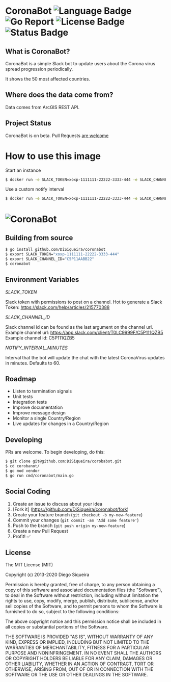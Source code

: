 # CoronaBot ![Language Badge](https://img.shields.io/badge/Language-Go-blue.svg) ![Go Report](https://goreportcard.com/badge/github.com/DiSiqueira/coronabot) ![License Badge](https://img.shields.io/badge/License-MIT-blue.svg) ![Status Badge](https://img.shields.io/badge/Status-Beta-brightgreen.svg)

## What is CoronaBot?
CoronaBot is a simple Slack bot to update users about the Corona virus spread progression periodically.

It shows the 50 most affected countries.


## Where does the data come from?
Data comes from ArcGIS REST API.

## Project Status
CoronaBot is on beta. Pull Requests [are welcome](https://github.com/DiSiqueira/coronabot#social-coding)

# How to use this image
Start an instance 

```bash 
$ docker run -e SLACK_TOKEN=xoxp-1111111-22222-3333-444 -e SLACK_CHANNEL_ID=C5P11AABB22 diegosiqueira/coronabot
```

Use a custom notify interval 
```bash
$ docker run -e SLACK_TOKEN=xoxp-1111111-22222-3333-444 -e SLACK_CHANNEL_ID=C5P11AABB22 -e NOTIFY_INTERVAL_MINUTES=30 diegosiqueira/coronabot
```

# ![CoronaBot](https://i.imgur.com/oYKRPHL.png)

## Building from source

```bash
$ go install github.com/DiSiqueira/coronabot
$ export SLACK_TOKEN="xoxp-1111111-22222-3333-444"
$ export SLACK_CHANNEL_ID="C5P11AABB22"
$ coronabot
```

## Environment Variables

*SLACK_TOKEN*

Slack token with permissions to post on a channel. Hot to generate a Slack Token: https://slack.com/help/articles/215770388

*SLACK_CHANNEL_ID*

Slack channel id can be found as the last argument on the channel url. Example channel url: https://app.slack.com/client/T0LC9999F/C5P111QZB5 Example channel id: C5P111QZB5

*NOTIFY_INTERVAL_MINUTES*

Interval that the bot will update the chat with the latest CoronaVirus updates in minutes. Defaults to 60.

## Roadmap
* Listen to termination signals
* Unit tests
* Integration tests
* Improve documentation
* Improve message design
* Monitor a single Country/Region
* Live updates for changes in a Country/Region

## Developing

PRs are welcome. To begin developing, do this:

```bash
$ git clone git@github.com:DiSiqueira/corobabot.git
$ cd corobanot/
$ go mod vendor
$ go run cmd/coronabot/main.go
```

## Social Coding

1. Create an issue to discuss about your idea
2. [Fork it] (https://github.com/DiSiqueira/coronabot/fork)
3. Create your feature branch (`git checkout -b my-new-feature`)
4. Commit your changes (`git commit -am 'Add some feature'`)
5. Push to the branch (`git push origin my-new-feature`)
6. Create a new Pull Request
7. Profit! :white_check_mark:

## License

The MIT License (MIT)

Copyright (c) 2013-2020 Diego Siqueira

Permission is hereby granted, free of charge, to any person obtaining a copy
of this software and associated documentation files (the "Software"), to deal
in the Software without restriction, including without limitation the rights
to use, copy, modify, merge, publish, distribute, sublicense, and/or sell
copies of the Software, and to permit persons to whom the Software is
furnished to do so, subject to the following conditions:

The above copyright notice and this permission notice shall be included in
all copies or substantial portions of the Software.

THE SOFTWARE IS PROVIDED "AS IS", WITHOUT WARRANTY OF ANY KIND, EXPRESS OR
IMPLIED, INCLUDING BUT NOT LIMITED TO THE WARRANTIES OF MERCHANTABILITY,
FITNESS FOR A PARTICULAR PURPOSE AND NONINFRINGEMENT.  IN NO EVENT SHALL THE
AUTHORS OR COPYRIGHT HOLDERS BE LIABLE FOR ANY CLAIM, DAMAGES OR OTHER
LIABILITY, WHETHER IN AN ACTION OF CONTRACT, TORT OR OTHERWISE, ARISING FROM,
OUT OF OR IN CONNECTION WITH THE SOFTWARE OR THE USE OR OTHER DEALINGS IN
THE SOFTWARE.